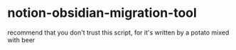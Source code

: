 # notion-obsidian-migration-tool
recommend that you don't trust this script, for it's written by a potato mixed with beer
